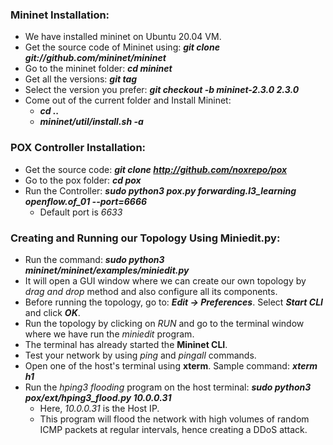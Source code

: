 ### Mininet Installation:
- We have installed mininet on Ubuntu 20.04 VM.
- Get the source code of Mininet using: ***git clone git://github.com/mininet/mininet***
- Go to the mininet folder: ***cd mininet***
- Get all the versions: ***git tag***
- Select the version you prefer: ***git checkout -b mininet-2.3.0 2.3.0***
- Come out of the current folder and Install Mininet: 
    - ***cd ..***
    - ***mininet/util/install.sh -a*** 

### POX Controller Installation:
- Get the source code: ***git clone http://github.com/noxrepo/pox***
- Go to the pox folder: ***cd pox***
- Run the Controller: ***sudo python3 pox.py forwarding.l3_learning openflow.of_01 --port=6666***
    - Default port is *6633*

### Creating and Running our Topology Using Miniedit.py:
- Run the command: ***sudo python3 mininet/mininet/examples/miniedit.py***
- It will open a GUI window where we can create our own topology by *drag and drop* method and also configure all its components.
- Before running the topology, go to: ***Edit -> Preferences***. Select ***Start CLI*** and click ***OK***.
- Run the topology by clicking on *RUN* and go to the terminal window where we have run the *miniedit* program.
- The terminal has already started the **Mininet CLI**.
- Test your network by using *ping* and *pingall* commands.
- Open one of the host's terminal using **xterm**. Sample command: ***xterm h1***
- Run the *hping3 flooding* program on the host terminal: ***sudo python3 pox/ext/hping3_flood.py 10.0.0.31***
    - Here, *10.0.0.31* is the Host IP.
    - This program will flood the network with high volumes of random ICMP packets at regular intervals, hence creating a DDoS attack.